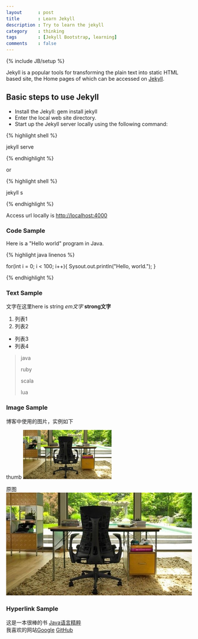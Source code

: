 ```yaml
---
layout      : post
title       : Learn Jekyll
description : Try to learn the jekyll
category    : thinking
tags        : [Jekyll Bootstrap, learning]
comments    : false
---
```

{% include JB/setup %}

Jekyll is a popular tools for transforming the plain text into static HTML based site, the Home pages of which can be accessed on [Jekyll](http://jekyllrb.com/).

## Basic steps to use Jekyll

- Install the Jekyll: gem install jekyll
- Enter the local web site directory.
- Start up the Jekyll server locally using the following command: 

{% highlight shell %}

jekyll serve

{% endhighlight %}

or

{% highlight shell %}

jekyll s

{% endhighlight %}

Access url locally is [http://localhost:4000](http://localhost:4000)

### Code Sample

Here is a "Hello world" program in Java.

{% highlight java linenos %}

for(int i = 0; i < 100; i++){
	Sysout.out.println("Hello, world.");
}

{% endhighlight %}

### Text Sample

文字在这里here is string *em文字* **strong文字**

1. 列表1
2. 列表2

* 列表3
* 列表4

> java
>
> ruby
>
> scala
>
> lua

### Image Sample

博客中使用的图片，实例如下  

thumb
![chair](/assets/storage/image/thumb/chair.jpg "chair")

原图
![chair][chairImage]  

### Hyperlink Sample

这是一本很棒的书
[Java语言精粹](http://www.oreilly.com.cn/index.php?func=book&isbn=978-7-121-13309-1 "Java语言精粹")  
我喜欢的网站[Google][1] [GitHub][2]

[1]: http://www.google.com "google"
[2]: http://github.com "github"

[chairImage]: /assets/storage/image/chair.jpg "chair"
